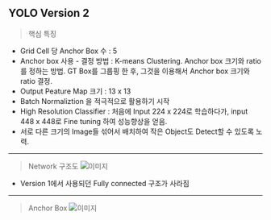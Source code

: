 ## YOLO Version 2

> 핵심 특징
  * Grid Cell 당 Anchor Box 수 : 5
  * Anchor box 사용 - 결정 방법 : K-means Clustering. Anchor box 크기와 ratio를 정하는 방법. GT Box를 그룹핑 한 후, 그것을 이용해서 Anchor box 크기와 ratio 결정.
  * Output Peature Map 크기 : 13 x 13
  * Batch Normaliztion 을 적극적으로 활용하기 시작
  * High Resolution Classifier : 처음에 Input 224 x 224로 학습하다가, input 448 x 448로 Fine tuning 하여 성능향상을 얻음.
  * 서로 다른 크기의 Image들 섞어서 배치하여 작은 Object도 Detect할 수 있도록 노력.
---
> Network 구조도
![이미지](https://user-images.githubusercontent.com/122156509/267206109-96f29df4-9ef5-4505-b832-815132c8bcac.png)
  * Version 1에서 사용되던 Fully connected 구조가 사라짐
---
> Anchor Box
![이미지](https://user-images.githubusercontent.com/122156509/267207272-0ed57b5a-8a82-4b6d-b8a6-c90ee0b8eba4.png)
